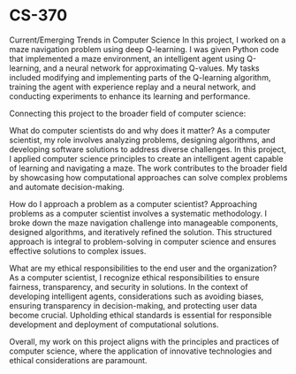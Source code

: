 # CS-370
Current/Emerging Trends in Computer Science
In this project, I worked on a maze navigation problem using deep Q-learning. I was given Python code that implemented a maze environment, an intelligent agent using Q-learning, and a neural network for approximating Q-values. My tasks included modifying and implementing parts of the Q-learning algorithm, training the agent with experience replay and a neural network, and conducting experiments to enhance its learning and performance.

Connecting this project to the broader field of computer science:

What do computer scientists do and why does it matter?
As a computer scientist, my role involves analyzing problems, designing algorithms, and developing software solutions to address diverse challenges. In this project, I applied computer science principles to create an intelligent agent capable of learning and navigating a maze. The work contributes to the broader field by showcasing how computational approaches can solve complex problems and automate decision-making.

How do I approach a problem as a computer scientist?
Approaching problems as a computer scientist involves a systematic methodology. I broke down the maze navigation challenge into manageable components, designed algorithms, and iteratively refined the solution. This structured approach is integral to problem-solving in computer science and ensures effective solutions to complex issues.

What are my ethical responsibilities to the end user and the organization?
As a computer scientist, I recognize ethical responsibilities to ensure fairness, transparency, and security in solutions. In the context of developing intelligent agents, considerations such as avoiding biases, ensuring transparency in decision-making, and protecting user data become crucial. Upholding ethical standards is essential for responsible development and deployment of computational solutions.

Overall, my work on this project aligns with the principles and practices of computer science, where the application of innovative technologies and ethical considerations are paramount.

